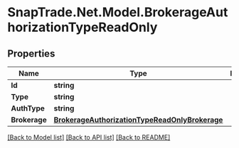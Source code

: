 # SnapTrade.Net.Model.BrokerageAuthorizationTypeReadOnly

## Properties

Name | Type | Description | Notes
------------ | ------------- | ------------- | -------------
**Id** | **string** |  | [optional] 
**Type** | **string** |  | [optional] 
**AuthType** | **string** |  | [optional] 
**Brokerage** | [**BrokerageAuthorizationTypeReadOnlyBrokerage**](BrokerageAuthorizationTypeReadOnlyBrokerage.md) |  | [optional] 

[[Back to Model list]](../README.md#documentation-for-models) [[Back to API list]](../README.md#documentation-for-api-endpoints) [[Back to README]](../README.md)

